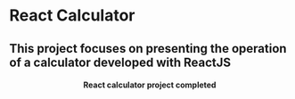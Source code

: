 # React Calculator

## This project focuses on presenting the operation of a calculator developed with ReactJS

<h4 align="center">
React calculator project completed
</h4>
  


